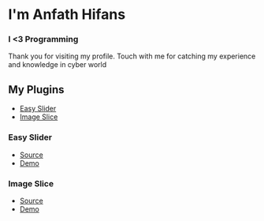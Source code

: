 # I'm Anfath Hifans
### I <3 Programming

Thank you for visiting my profile. Touch with me for catching my experience and knowledge in cyber world

## My Plugins
- [Easy Slider](#easyslider)
- [Image Slice](#imageslice)

<a name="easyslider"/>

### Easy Slider
- [Source](https://github.com/anfathhifans/easyslider)
- [Demo](https://anfathhifans.github.io/easyslider)

<a name="imageslice"/>

### Image Slice
- [Source](https://github.com/anfathhifans/imageslice/)
- [Demo](https://anfathhifans.github.io/imageslice/)
